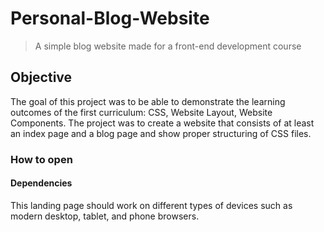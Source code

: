 # Personal-Blog-Website
>A simple blog website made for a front-end development course

## Objective

The goal of this project was to be able to demonstrate the learning outcomes of the first curriculum: CSS, Website Layout, Website Components. The project was to create a website that consists of at least an index page and a blog page and show proper structuring of CSS files.

### How to open

#### Dependencies
This landing page should work on different types of devices such as modern desktop, tablet, and phone browsers.
